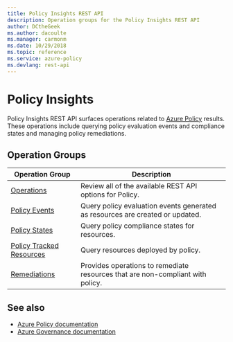 ```yaml
---
title: Policy Insights REST API
description: Operation groups for the Policy Insights REST API
author: DCtheGeek
ms.author: dacoulte
ms.manager: carmonm
ms.date: 10/29/2018
ms.topic: reference
ms.service: azure-policy
ms.devlang: rest-api
---
```

# Policy Insights

Policy Insights REST API surfaces operations related to [Azure Policy](https://docs.microsoft.com/azure/governance/policy) results. These operations include querying policy evaluation events and compliance states and managing policy remediations.

## Operation Groups

| Operation Group | Description |
|-----------------|-------------|
| [Operations](xref:management.azure.com.policy-insights.operations) | Review all of the available REST API options for Policy. |
| [Policy Events](xref:management.azure.com.policy-insights.policyevents) | Query policy evaluation events generated as resources are created or updated. |
| [Policy States](xref:management.azure.com.policy-insights.policystates) | Query policy compliance states for resources. |
| [Policy Tracked Resources](xref:management.azure.com.policy-insights.policytrackedresources) | Query resources deployed by policy. |
| [Remediations](xref:management.azure.com.policy-insights.remediations) | Provides operations to remediate resources that are non-compliant with policy. |

## See also

- [Azure Policy documentation](https://docs.microsoft.com/azure/governance/policy/)
- [Azure Governance documentation](https://docs.microsoft.com/azure/governance/)